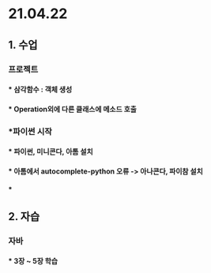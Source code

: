 # 21.04.22

## 1. 수업
### 프로젝트
#### * 삼각함수 : 객체 생성
####  * Operation외에 다른 클래스에 메소드 호출

### *파이썬 시작
#### * 파이썬, 미니콘다, 아톰 설치
####  * 아톰에서 autocomplete-python 오류 -> 아나콘다, 파이참 설치
#### * 

## 2. 자습
### 자바
#### * 3장 ~ 5장 학습
